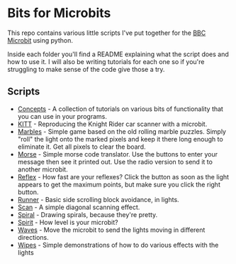 Bits for Microbits
==================

This repo contains various little scripts I've put together for the [BBC Microbit](http://microbit.org/) using python.

Inside each folder you'll find a README explaining what the script does and how to use it. I will also be writing tutorials for each one so if you're struggling to make sense of the code give those a try.

Scripts
-------

* [Concepts](concepts/README.md) - A collection of tutorials on various bits of functionality that you can use in your programs.
* [KITT](kitt/README.md) - Reproducing the Knight Rider car scanner with a microbit.
* [Marbles](marbles/README.md) - Simple game based on the old rolling marble puzzles. Simply "roll" the light onto the marked pixels and keep it there long enough to eliminate it. Get all pixels to clear the board.
* [Morse](morse/README.md) - Simple morse code translator. Use the buttons to enter your message then see it printed out. Use the radio version to send it to another microbit.
* [Reflex](reflex/README.md) - How fast are your reflexes? Click the button as soon as the light appears to get the maximum points, but make sure you click the right button.
* [Runner](runner/README.md) - Basic side scrolling block avoidance, in lights.
* [Scan](scan/README.md) - A simple diagonal scanning effect.
* [Spiral](spiral/README.md) - Drawing spirals, because they're pretty.
* [Spirit](spirit/README.md) - How level is your microbit?
* [Waves](waves/README.md) - Move the microbit to send the lights moving in different directions.
* [Wipes](wipes/README.md) - Simple demonstrations of how to do various effects with the lights
